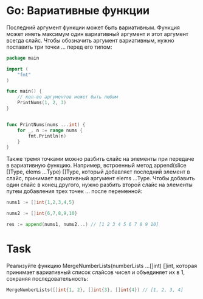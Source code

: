 # Go: Вариативные функции

Последний аргумент функции может быть вариативным. Функция может иметь максимум один вариативный аргумент и этот аргумент всегда слайс. Чтобы обозначить аргумент вариативным, нужно поставить три точки ... перед его типом:
```go
package main

import (
    "fmt"
)

func main() {
    // кол-во аргументов может быть любым
    PrintNums(1, 2, 3)
}


func PrintNums(nums ...int) {
    for _, n := range nums {
        fmt.Println(n)
    }
}
```
Также тремя точками можно разбить слайс на элементы при передаче в вариативную функцию. Например, встроенный метод append(slice []Type, elems ...Type) []Type, который добавляет последний элемент в слайс, принимает вариативный аргумент elems ...Type. Чтобы добавить один слайс в конец другого, нужно разбить второй слайс на элементы путем добавления трех точек ... после переменной:
```go
nums1 := []int{1,2,3,4,5}

nums2 := []int{6,7,8,9,10}

res := append(nums1, nums2...) // [1 2 3 4 5 6 7 8 9 10]
```
# Task

Реализуйте функцию MergeNumberLists(numberLists ...[]int) []int, которая принимает вариативный список слайсов чисел и объединяет их в 1, сохраняя последовательность:
```go
MergeNumberLists([]int{1, 2}, []int{3}, []int{4}) // [1, 2, 3, 4]
```